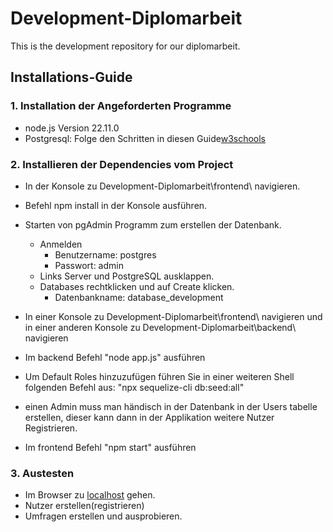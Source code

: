 # Development-Diplomarbeit
This is the development repository for our diplomarbeit.

## Installations-Guide
### 1. Installation der Angeforderten Programme
* node.js Version 22.11.0
* Postgresql: Folge den Schritten in diesen Guide[w3schools](https://www.w3schools.com/postgresql/postgresql_install.php) 

### 2. Installieren der Dependencies vom Project
* In der Konsole zu Development-Diplomarbeit\frontend\ navigieren.
* Befehl npm install in der Konsole ausführen.
* Starten von pgAdmin Programm zum erstellen der Datenbank.
    * Anmelden
        * Benutzername: postgres
        * Passwort: admin
    * Links Server und PostgreSQL ausklappen.
    * Databases rechtklicken und auf Create klicken.
        * Datenbankname: database_development

* In einer Konsole zu Development-Diplomarbeit\frontend\ navigieren
  und in einer anderen Konsole zu Development-Diplomarbeit\backend\ navigieren
* Im backend Befehl "node app.js" ausführen
* Um Default Roles hinzuzufügen führen Sie in einer weiteren Shell folgenden Befehl aus: "npx sequelize-cli db:seed:all"
* einen Admin muss man händisch in der Datenbank in der Users tabelle erstellen, dieser kann dann in der Applikation weitere Nutzer Registrieren.

* Im frontend Befehl "npm start" ausführen

### 3. Austesten
* Im Browser zu [localhost](http://localhost:3000/) gehen.
* Nutzer erstellen(registrieren)
* Umfragen erstellen und ausprobieren.


